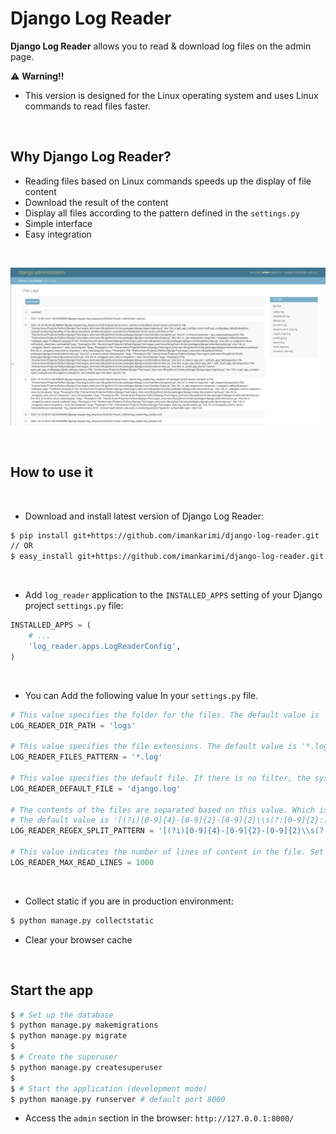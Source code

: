 # Django Log Reader
**Django Log Reader** allows you to read &amp; download log files on the admin page.

:warning: **Warning!!**
* This version is designed for the Linux operating system and uses Linux commands to read files faster.

<br />

## Why Django Log Reader?

- Reading files based on Linux commands speeds up the display of file content
- Download the result of the content
- Display all files according to the pattern defined in the `settings.py`
- Simple interface
- Easy integration

<br />

![Django Log Reader](https://raw.githubusercontent.com/imankarimi/django-log-reader/main/screenshots/django_log_reader.png)


<br>

## How to use it

<br />

* Download and install latest version of Django Log Reader:

```bash
$ pip install git+https://github.com/imankarimi/django-log-reader.git
// OR
$ easy_install git+https://github.com/imankarimi/django-log-reader.git
```

<br />

* Add `log_reader` application to the `INSTALLED_APPS` setting of your Django project `settings.py` file:

```python
INSTALLED_APPS = (
    # ...
    'log_reader.apps.LogReaderConfig',
)
```

<br />

* You can Add the following value In your `settings.py` file.
```python
# This value specifies the folder for the files. The default value is 'logs'
LOG_READER_DIR_PATH = 'logs'

# This value specifies the file extensions. The default value is '*.log'
LOG_READER_FILES_PATTERN = '*.log'

# This value specifies the default file. If there is no filter, the system reads the default file.
LOG_READER_DEFAULT_FILE = 'django.log'

# The contents of the files are separated based on this value. Which is of the regex type.
# The default value is '[(?i)[0-9]{4}-[0-9]{2}-[0-9]{2}\\s(?:[0-9]{2}:){2}[0-9]{2}.+?(?=[0-9]{4}-[0-9]{2}-[0-9]{2}\\s(?:[0-9]{2}:){2}[0-9]{2}|$)'
LOG_READER_REGEX_SPLIT_PATTERN = '[(?i)[0-9]{4}-[0-9]{2}-[0-9]{2}\\s(?:[0-9]{2}:){2}[0-9]{2}.+?(?=[0-9]{4}-[0-9]{2}-[0-9]{2}\\s(?:[0-9]{2}:){2}[0-9]{2}|$)'

# This value indicates the number of lines of content in the file. Set the number of lines you want to read to this value.
LOG_READER_MAX_READ_LINES = 1000
```

<br />

* Collect static if you are in production environment:
```bash
$ python manage.py collectstatic
```

* Clear your browser cache

<br />

## Start the app

```bash
$ # Set up the database
$ python manage.py makemigrations
$ python manage.py migrate
$
$ # Create the superuser
$ python manage.py createsuperuser
$
$ # Start the application (development mode)
$ python manage.py runserver # default port 8000
```

* Access the `admin` section in the browser: `http://127.0.0.1:8000/`
